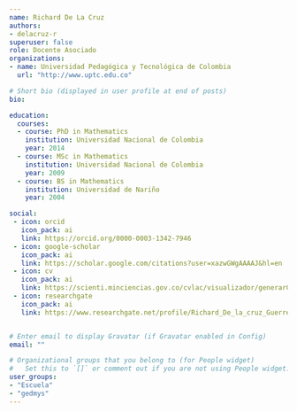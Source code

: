 ```yaml
---
name: Richard De La Cruz
authors:
- delacruz-r
superuser: false
role: Docente Asociado
organizations:
- name: Universidad Pedagógica y Tecnológica de Colombia
  url: "http://www.uptc.edu.co"

# Short bio (displayed in user profile at end of posts)
bio: 

education:
  courses:
  - course: PhD in Mathematics
    institution: Universidad Nacional de Colombia
    year: 2014
  - course: MSc in Mathematics
    institution: Universidad Nacional de Colombia
    year: 2009
  - course: BS in Mathematics
    institution: Universidad de Nariño
    year: 2004

social:
 - icon: orcid
   icon_pack: ai
   link: https://orcid.org/0000-0003-1342-7946
 - icon: google-scholar
   icon_pack: ai
   link: https://scholar.google.com/citations?user=xazwGWgAAAAJ&hl=en
 - icon: cv
   icon_pack: ai
   link: https://scienti.minciencias.gov.co/cvlac/visualizador/generarCurriculoCv.do?cod_rh=0000506486
 - icon: researchgate
   icon_pack: ai
   link: https://www.researchgate.net/profile/Richard_De_la_cruz_Guerrero


# Enter email to display Gravatar (if Gravatar enabled in Config)
email: ""

# Organizational groups that you belong to (for People widget)
#   Set this to `[]` or comment out if you are not using People widget.
user_groups:
- "Escuela"
- "gedmys"
---
```



